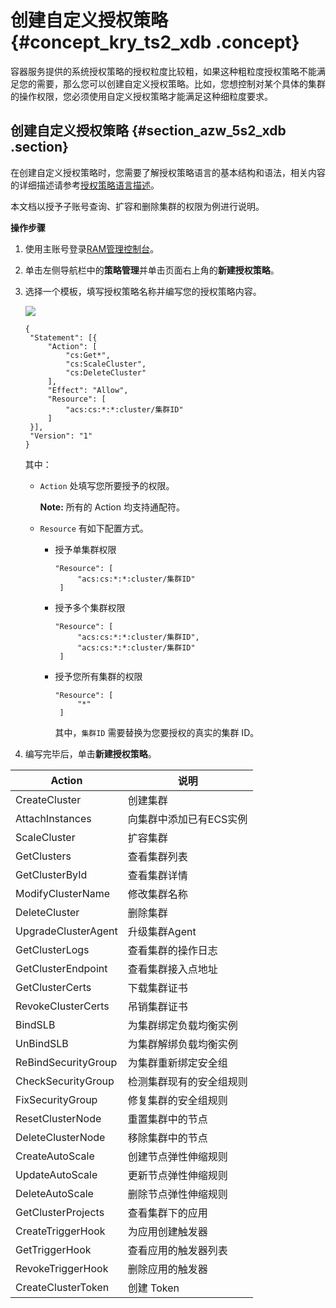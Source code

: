 # 创建自定义授权策略 {#concept_kry_ts2_xdb .concept}

容器服务提供的系统授权策略的授权粒度比较粗，如果这种粗粒度授权策略不能满足您的需要，那么您可以创建自定义授权策略。比如，您想控制对某个具体的集群的操作权限，您必须使用自定义授权策略才能满足这种细粒度要求。

## 创建自定义授权策略 {#section_azw_5s2_xdb .section}

在创建自定义授权策略时，您需要了解授权策略语言的基本结构和语法，相关内容的详细描述请参考[授权策略语言描述](https://help.aliyun.com/document_detail/28663.html)。

本文档以授予子账号查询、扩容和删除集群的权限为例进行说明。

**操作步骤**

1.  使用主账号登录[RAM管理控制台](https://ram.console.aliyun.com/)。
2.  单击左侧导航栏中的**策略管理**并单击页面右上角的**新建授权策略**。
3.  选择一个模板，填写授权策略名称并编写您的授权策略内容。

    ![](http://static-aliyun-doc.oss-cn-hangzhou.aliyuncs.com/assets/img/6986/4751_zh-CN.png)

    ```
    {
     "Statement": [{
         "Action": [
             "cs:Get*",
             "cs:ScaleCluster",
             "cs:DeleteCluster"
         ],
         "Effect": "Allow",
         "Resource": [
             "acs:cs:*:*:cluster/集群ID"
         ]
     }],
     "Version": "1"
    }
    ```

    其中：

    -   `Action` 处填写您所要授予的权限。

        **Note:** 所有的 Action 均支持通配符。

    -   `Resource` 有如下配置方式。
        -   授予单集群权限

            ```
            "Resource": [
                 "acs:cs:*:*:cluster/集群ID"
             ]
            ```

        -   授予多个集群权限

            ```
            "Resource": [
                 "acs:cs:*:*:cluster/集群ID",
                 "acs:cs:*:*:cluster/集群ID"
             ]
            ```

        -   授予您所有集群的权限

            ```
            "Resource": [
                 "*"
             ]
            ```

            其中，`集群ID` 需要替换为您要授权的真实的集群 ID。

4.  编写完毕后，单击**新建授权策略**。

|Action|说明|
|------|--|
|CreateCluster|创建集群|
|AttachInstances|向集群中添加已有ECS实例|
|ScaleCluster|扩容集群|
|GetClusters|查看集群列表|
|GetClusterById|查看集群详情|
|ModifyClusterName|修改集群名称|
|DeleteCluster|删除集群|
|UpgradeClusterAgent|升级集群Agent|
|GetClusterLogs|查看集群的操作日志|
|GetClusterEndpoint|查看集群接入点地址|
|GetClusterCerts|下载集群证书|
|RevokeClusterCerts|吊销集群证书|
|BindSLB|为集群绑定负载均衡实例|
|UnBindSLB|为集群解绑负载均衡实例|
|ReBindSecurityGroup|为集群重新绑定安全组|
|CheckSecurityGroup|检测集群现有的安全组规则|
|FixSecurityGroup|修复集群的安全组规则|
|ResetClusterNode|重置集群中的节点|
|DeleteClusterNode|移除集群中的节点|
|CreateAutoScale|创建节点弹性伸缩规则|
|UpdateAutoScale|更新节点弹性伸缩规则|
|DeleteAutoScale|删除节点弹性伸缩规则|
|GetClusterProjects|查看集群下的应用|
|CreateTriggerHook|为应用创建触发器|
|GetTriggerHook|查看应用的触发器列表|
|RevokeTriggerHook|删除应用的触发器|
|CreateClusterToken|创建 Token|

